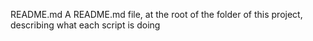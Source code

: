 README.md A README.md file, at the root of the folder of this project, describing what each script is doing
